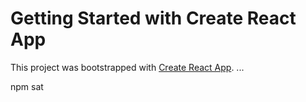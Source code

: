 # Getting Started with Create React App

This project was bootstrapped with [Create React App](https://github.com/facebook/create-react-app).
...

npm sat